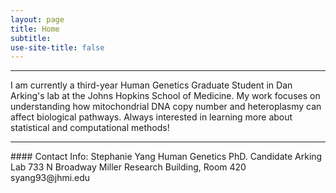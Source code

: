 ```yaml
---
layout: page
title: Home
subtitle: 
use-site-title: false
---
```

------------------------------

I am currently a third-year Human Genetics Graduate Student in Dan Arking's lab at the Johns Hopkins School of Medicine.  My work focuses on understanding how mitochondrial DNA copy number and heteroplasmy can affect biological pathways.  Always interested in learning more about statistical and computational methods!
<hr>
#### Contact Info:  
Stephanie Yang    
Human Genetics PhD. Candidate   
Arking Lab  
733 N Broadway   
Miller Research Building, Room 420  
syang93@jhmi.edu  
